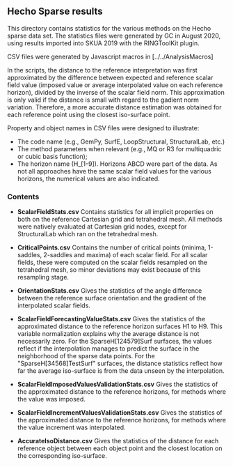 ## Hecho Sparse results 

This directory contains statistics for the various methods on the Hecho sparse data set. The statistics files were generated by GC in August 2020, using results imported into SKUA 2019 with the RINGToolKit plugin. 

CSV files were generated by Javascript macros in  [../../AnalysisMacros] 

In the scripts, the distance to the reference interpretation was first approximated by the difference between expected and reference scalar field value (imposed value or average interpolated value on each reference horizon), divided by the inverse of the scalar field norm. This approximation is only valid if the distance is small with regard to the gadient norm variation. Therefore, a more accurate distance estimation was obtained for each reference point using the closest iso-surface point. 

Property and object names in CSV files were designed to illustrate: 
 * The code name (e.g., GemPy, SurfE, LoopStructural, StructuralLab, etc.)
 * The method parameters when relevant (e.g., MQ or R3 for multiquadric or cubic basis function); 
 * The horizon name (H_\[1-9\]). Horizons ABCD were part of the data.  As not all approaches have the same scalar field values for the various horizons, the numerical values are also indicated. 
 
### Contents

* **ScalarFieldStats.csv** Contains statistics for all implicit properties on both on the reference Cartesian grid and tetrahedral mesh. All methods were natively evaluated at Cartesian grid nodes, except for StructuralLab which ran on the tetrahedral mesh. 

* **CriticalPoints.csv** Contains the number of critical points (minima, 1-saddles, 2-saddles and maxima) of each scalar field. For all scalar fields, these were computed on the scalar fields resampled on the tetrahedral mesh, so minor deviations may exist because of this resampling stage. 

* **OrientationStats.csv** Gives the statistics of the angle difference between the reference surface orientation and the gradient of the interpolated scalar fields. 

* **ScalarFieldForecastingValueStats.csv** Gives the statistics of the approximated distance to the reference horizon surfaces H1 to H9. This variable normalization explains why the average distance is not necessarily zero. For the SparseH[124579]Surf surfaces, the values reflect if the interpolation manages to predict the surface in the neighborhood of the sparse data points. For the "SparseH[34568]TestSurf" surfaces, the distance statistics reflect how far the average iso-surface is from the data unseen by the interpolation.

* **ScalarFieldImposedValuesValidationStats.csv** Gives the statistics of the approximated distance to the reference horizons, for methods where the value was imposed. 

* **ScalarFieldIncrementValuesValidationStats.csv** Gives the statistics of the approximated distance to the reference horizons, for methods where the value increment was interpolated. 

* **AccurateIsoDistance.csv** Gives the statistics of the distance for each reference object between each object point and the closest location on the corresponding iso-surface.


